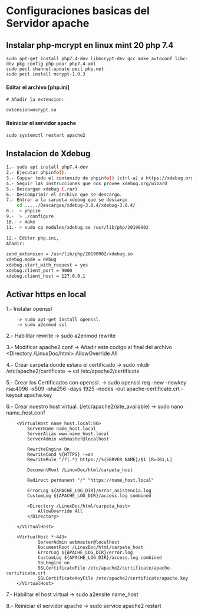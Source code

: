 Configuraciones basicas del Servidor apache
===
## Instalar php-mcrypt en linux mint 20 php 7.4
```
sudo apt-get install php7.4-dev libmcrypt-dev gcc make autoconf libc-dev pkg-config php-pear php7.4-xml
sudo pecl channel-update pecl.php.net
sudo pecl install mcrypt-1.0.3
```
#### Editar el archivo [php.ini]
```
# Añadir la extencion:

extension=mcrypt.so
```
#### Reiniciar el servidor apache
```
sudo systemctl restart apache2
```
## Instalacion de Xdebug
```bash
1.- sudo apt install php7.4-dev
2.- Ejecutar phpinfo(). 
3.- Copiar todo el contenido de phpinfo() [ctrl-a] a https://xdebug.org/wizard
4.- Seguir las instrucciones que nos provee xdebug.org/wizard
5.- Descargar xdebug (.rar)
6.- Descomprimir el archivo que se descargo.
7.- Entrar a la carpeta xdebug que se descargo
    cd ...../Descargas/xdebug-3.0.4/xdebug-3.0.4/
8.-  > phpize
9.-  > ./configure
10.- > make
11.- > sudo cp modules/xdebug.so /usr/lib/php/20190902

12.- Editar php.ini,
Añadir:

zend_extension = /usr/lib/php/20190902/xdebug.so
xdebug.mode = debug
xdebug.start_with_request = yes
xdebug.client_port = 9000
xdebug.client_host = 127.0.0.1
```

## Activar https en local

1.- Instalar openssl
```
    -> sudo apt-get install openssl.
    -> sudo a2enmod ssl
```
2.- Habilitar rewrite
    -> sudo a2enmod rewrite

3.- Modificar apache2.conf
    -> Añadir este codigo al final del archivo
    <Directory /LinuxDoc/html>
        AllowOverride All
    </Directory>

4.- Crear carpeta donde estara el certificado
    -> sudo mkdir /etc/apache2/certificate
    -> cd /etc/apache2/certificate

5.- Crear los Certificados con openssl.
    -> sudo openssl req -new -newkey rsa:4096 -x509 -sha256 -days 1925 -nodes -out apache-certificate.crt -keyout apache.key

6.- Crear nuestro host virtual. (/etc/apache2/site_available)
    -> sudo nano name_host.conf
~~~
    <VirtualHost name_host.local:80>
        ServerName name_host.local
        ServerAlias www.name_host.local
        ServerAdmin webmaster@localhost

        RewriteEngine On
        RewriteCond %{HTTPS} !=on
        RewriteRule ^/?(.*) https://%{SERVER_NAME}/$1 [R=301,L]

        DocumentRoot /LinuxDoc/html/carpeta_host

        Redirect permanent "/" "https://name_host.local"

        ErrorLog ${APACHE_LOG_DIR}/error_asistencia.log
        CustomLog ${APACHE_LOG_DIR}/access.log combined

        <Directory /LinuxDoc/html/carpeta_host>
            AllowOverride All
        </Directory>

    </VirtualHost>

    <VirtualHost *:443>
            ServerAdmin webmaster@localhost
            DocumentRoot /LinuxDoc/html/carpeta_host
            ErrorLog ${APACHE_LOG_DIR}/error.log
            CustomLog ${APACHE_LOG_DIR}/access.log combined
            SSLEngine on
            SSLCertificateFile /etc/apache2/certificate/apache-certificate.crt
            SSLCertificateKeyFile /etc/apache2/certificate/apache.key
    </VirtualHost>
~~~

7.- Habilitar el host virtual
    -> sudo a2ensite name_host

8.- Reiniciar el servidor apache
    -> sudo service apache2 restart

